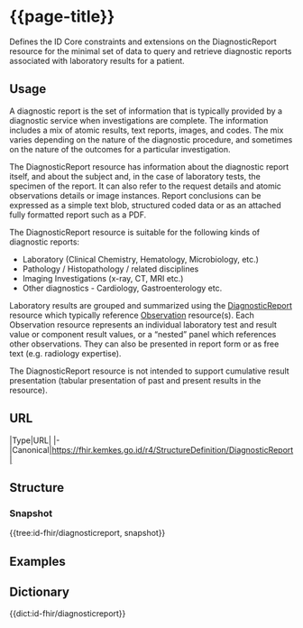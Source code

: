 # {{page-title}}
Defines the ID Core constraints and extensions on the DiagnosticReport resource for the minimal set of data to query and retrieve diagnostic reports associated with laboratory results for a patient.

## Usage
A diagnostic report is the set of information that is typically provided by a diagnostic service when investigations are complete. The information includes a mix of atomic results, text reports, images, and codes. The mix varies depending on the nature of the diagnostic procedure, and sometimes on the nature of the outcomes for a particular investigation.

The DiagnosticReport resource has information about the diagnostic report itself, and about the subject and, in the case of laboratory tests, the specimen of the report. It can also refer to the request details and atomic observations details or image instances. Report conclusions can be expressed as a simple text blob, structured coded data or as an attached fully formatted report such as a PDF.

The DiagnosticReport resource is suitable for the following kinds of diagnostic reports:

- Laboratory (Clinical Chemistry, Hematology, Microbiology, etc.)
- Pathology / Histopathology / related disciplines
- Imaging Investigations (x-ray, CT, MRI etc.)
- Other diagnostics - Cardiology, Gastroenterology etc.

[1]: http://hl7.org/fhir/StructureDefinition/DiagnosticReport "DiagnosticReport"
[2]: http://hl7.org/fhir/StructureDefinition/Observation "Observation"
Laboratory results are grouped and summarized using the [DiagnosticReport][1] resource which typically reference [Observation][2] resource(s). Each Observation resource represents an individual laboratory test and result value or component result values, or a “nested” panel which references other observations. They can also be presented in report form or as free text (e.g. radiology expertise).

The DiagnosticReport resource is not intended to support cumulative result presentation (tabular presentation of past and present results in the resource).

## URL
|Type|URL|
|-
|Canonical|https://fhir.kemkes.go.id/r4/StructureDefinition/DiagnosticReport|

## Structure
### Snapshot
<div>
{{tree:id-fhir/diagnosticreport, snapshot}}
</div>

## Examples

## Dictionary
{{dict:id-fhir/diagnosticreport}} 
